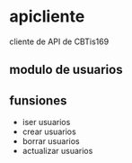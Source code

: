 # apicliente
cliente de API de CBTis169

## modulo de usuarios

funsiones
----------
* iser usuarios
* crear usuarios
* borrar usuarios
* actualizar usuarios
